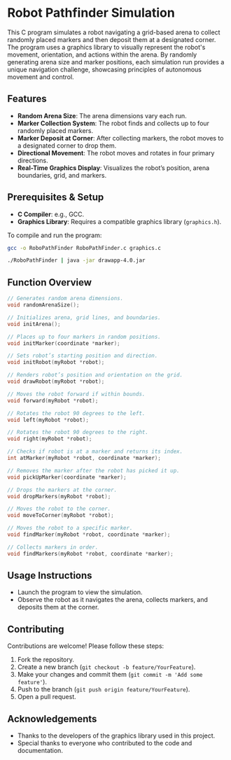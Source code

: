 # Robot Pathfinder Simulation

This C program simulates a robot navigating a grid-based arena to collect randomly placed markers and then deposit them at a designated corner. The program uses a graphics library to visually represent the robot's movement, orientation, and actions within the arena. By randomly generating arena size and marker positions, each simulation run provides a unique navigation challenge, showcasing principles of autonomous movement and control.

## Features

- **Random Arena Size**: The arena dimensions vary each run.
- **Marker Collection System**: The robot finds and collects up to four randomly placed markers.
- **Marker Deposit at Corner**: After collecting markers, the robot moves to a designated corner to drop them.
- **Directional Movement**: The robot moves and rotates in four primary directions.
- **Real-Time Graphics Display**: Visualizes the robot’s position, arena boundaries, grid, and markers.

## Prerequisites & Setup

- **C Compiler**: e.g., GCC.
- **Graphics Library**: Requires a compatible graphics library (`graphics.h`).

To compile and run the program:

```bash
gcc -o RoboPathFinder RoboPathFinder.c graphics.c

./RoboPathFinder | java -jar drawapp-4.0.jar
```



## Function Overview

```c
// Generates random arena dimensions.
void randomArenaSize();

// Initializes arena, grid lines, and boundaries.
void initArena();

// Places up to four markers in random positions.
void initMarker(coordinate *marker);

// Sets robot’s starting position and direction.
void initRobot(myRobot *robot);

// Renders robot’s position and orientation on the grid.
void drawRobot(myRobot *robot);

// Moves the robot forward if within bounds.
void forward(myRobot *robot);

// Rotates the robot 90 degrees to the left.
void left(myRobot *robot);

// Rotates the robot 90 degrees to the right.
void right(myRobot *robot);

// Checks if robot is at a marker and returns its index.
int atMarker(myRobot *robot, coordinate *marker);

// Removes the marker after the robot has picked it up.
void pickUpMarker(coordinate *marker);

// Drops the markers at the corner.
void dropMarkers(myRobot *robot);

// Moves the robot to the corner.
void moveToCorner(myRobot *robot);

// Moves the robot to a specific marker.
void findMarker(myRobot *robot, coordinate *marker);

// Collects markers in order.
void findMarkers(myRobot *robot, coordinate *marker);
```

## Usage Instructions

- Launch the program to view the simulation.
- Observe the robot as it navigates the arena, collects markers, and deposits them at the corner.

## Contributing

Contributions are welcome! Please follow these steps:

1. Fork the repository.
2. Create a new branch (`git checkout -b feature/YourFeature`).
3. Make your changes and commit them (`git commit -m 'Add some feature'`).
4. Push to the branch (`git push origin feature/YourFeature`).
5. Open a pull request.

## Acknowledgements

- Thanks to the developers of the graphics library used in this project.
- Special thanks to everyone who contributed to the code and documentation.
